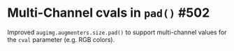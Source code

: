 # Multi-Channel cvals in `pad()` #502

Improved `augimg.augmenters.size.pad()` to support multi-channel values
for the `cval` parameter (e.g. RGB colors).

